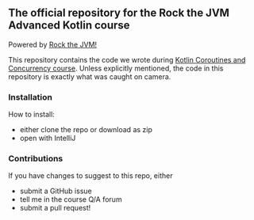 
## The official repository for the Rock the JVM Advanced Kotlin course

Powered by [Rock the JVM!](rockthejvm.com)

This repository contains the code we wrote during  [Kotlin Coroutines and Concurrency course](https://rockthejvm.com/p/kotlin-coroutines). Unless explicitly mentioned, the code in this repository is exactly what was caught on camera.

### Installation

How to install:
- either clone the repo or download as zip
- open with IntelliJ

### Contributions

If you have changes to suggest to this repo, either
- submit a GitHub issue
- tell me in the course Q/A forum
- submit a pull request!
